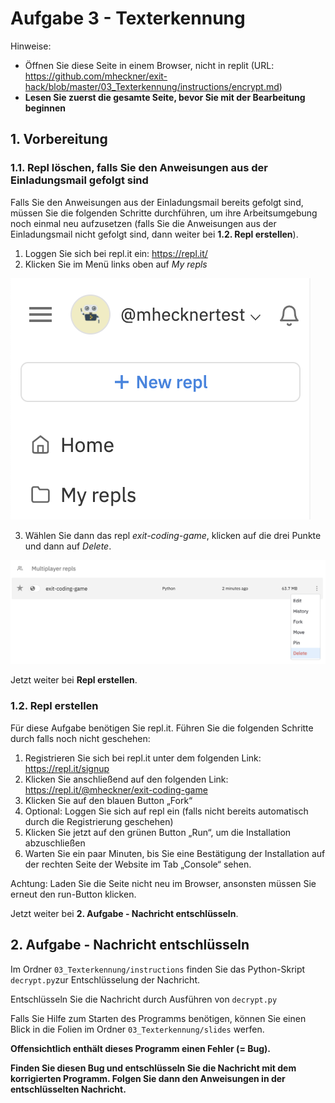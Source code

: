 # Aufgabe 3 - Texterkennung

Hinweise:

* Öffnen Sie diese Seite in einem Browser, nicht in replit (URL: https://github.com/mheckner/exit-hack/blob/master/03_Texterkennung/instructions/encrypt.md)
* **Lesen Sie zuerst die gesamte Seite, bevor Sie mit der Bearbeitung beginnen**

## 1. Vorbereitung
### 1.1. Repl löschen, falls Sie den Anweisungen aus der Einladungsmail gefolgt sind
Falls Sie den Anweisungen aus der Einladungsmail bereits gefolgt sind, müssen Sie die folgenden Schritte durchführen, um ihre Arbeitsumgebung noch einmal neu aufzusetzen (falls Sie die Anweisungen aus der Einladungsmail nicht gefolgt sind, dann weiter bei **1.2. Repl erstellen**).

1. Loggen Sie sich bei repl.it ein: https://repl.it/
2. Klicken Sie im Menü links oben auf *My repls*

![](../../img/del_my_repls.png?raw=true)

3. Wählen Sie dann das repl *exit-coding-game*, klicken auf die drei Punkte und dann auf *Delete*.

![](../../img/del_my_repls_exit.png?raw=true)

Jetzt weiter bei **Repl erstellen**.

### 1.2. Repl erstellen
Für diese Aufgabe benötigen Sie repl.it. Führen Sie die folgenden Schritte durch falls noch nicht geschehen:

1. Registrieren Sie sich bei repl.it unter dem folgenden Link: https://repl.it/signup
2. Klicken Sie anschließend auf den folgenden Link: https://repl.it/@mheckner/exit-coding-game
3. Klicken Sie auf den blauen Button „Fork“
4. Optional: Loggen Sie sich auf repl ein (falls nicht bereits automatisch durch die Registrierung geschehen)
5. Klicken Sie jetzt auf den grünen Button „Run“, um die Installation abzuschließen
6. Warten Sie ein paar Minuten, bis Sie eine Bestätigung der Installation auf der rechten Seite der Website im Tab „Console“ sehen.

Achtung: Laden Sie die Seite nicht neu im Browser, ansonsten müssen Sie erneut den run-Button klicken.

Jetzt weiter bei **2. Aufgabe - Nachricht entschlüsseln**.

## 2. Aufgabe - Nachricht entschlüsseln
Im Ordner `03_Texterkennung/instructions` finden Sie das Python-Skript `decrypt.py`zur Entschlüsselung der Nachricht.

Entschlüsseln Sie die Nachricht durch Ausführen
von `decrypt.py`

Falls Sie Hilfe zum Starten des Programms benötigen, können Sie einen Blick in die Folien im Ordner `03_Texterkennung/slides` werfen.

**Offensichtlich enthält dieses Programm einen Fehler (= Bug).**

**Finden Sie diesen Bug und entschlüsseln Sie die Nachricht mit dem korrigierten
Programm. Folgen Sie dann den Anweisungen in der entschlüsselten Nachricht.**
